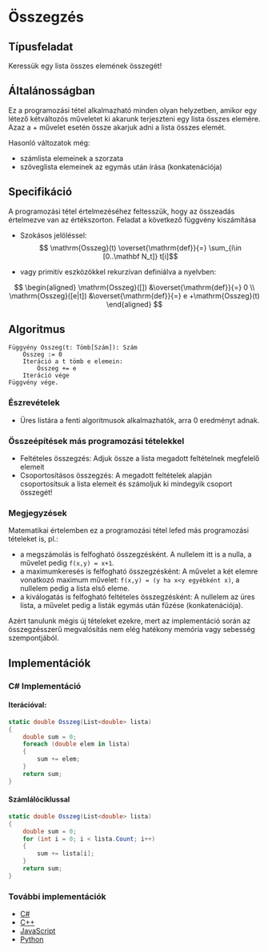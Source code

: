 # Összegzés

## Típusfeladat
Keressük egy lista összes elemének összegét!

## Általánosságban
Ez a programozási tétel alkalmazható minden olyan helyzetben, amikor egy létező kétváltozós műveletet ki akarunk terjeszteni egy lista összes elemére. Azaz a + művelet esetén össze akarjuk adni a lista összes elemét.

Hasonló változatok még:
- számlista elemeinek a szorzata
- szöveglista elemeinek az egymás után írása (konkatenációja)

## Specifikáció
A programozási tétel értelmezéséhez feltesszük, hogy az összeadás értelmezve van az értékszorton. Feladat a következő függvény kiszámítása

- Szokásos jelöléssel:
$$ \mathrm{Osszeg}(t) \overset{\mathrm{def}}{=} \sum_{i\in [0..\mathbf N_t]} t[i]$$

- vagy primitív eszközökkel rekurzívan definiálva a nyelvben:

$$ 
\begin{aligned}  
    \mathrm{Osszeg}([]) &\overset{\mathrm{def}}{=} 0 
    \\ \mathrm{Osszeg}([e|t]) &\overset{\mathrm{def}}{=} e +\mathrm{Osszeg}(t)
\end{aligned} $$

## Algoritmus
```
Függvény Összeg(t: Tömb[Szám]): Szám
    Összeg := 0
    Iteráció a t tömb e elemein:
        Összeg += e
    Iteráció vége
Függvény vége.
```
### Észrevételek
- Üres listára a fenti algoritmusok alkalmazhatók, arra 0 eredményt adnak. 

### Összeépítések más programozási tételekkel
- Feltételes összegzés: Adjuk össze a lista megadott feltételnek megfelelő elemeit
- Csoportosításos összegzés: A megadott feltételek alapján csoportosítsuk a lista elemeit és számoljuk ki mindegyik csoport összegét!


### Megjegyzések
Matematikai értelemben ez a programozási tétel lefed más programozási tételeket is, pl.:
- a megszámolás is felfogható összegzésként. A nullelem itt is a nulla, a művelet pedig ``f(x,y) = x+1``.
- a maximumkeresés is felfogható összegzésként: A művelet a két elemre vonatkozó maximum művelet: ``f(x,y) = (y ha x<y egyébként x)``, a nullelem pedig a lista első eleme. 
- a kiválogatás is felfogható feltételes összegzésként: A nullelem az üres lista, a művelet pedig a listák egymás után fűzése (konkatenációja).

Azért tanulunk mégis új tételeket ezekre, mert az implementáció során az összegzésszerű megvalósítás nem elég hatékony memória vagy sebesség szempontjából.


## Implementációk
### C# Implementáció

#### Iterációval:
```cs
static double Osszeg(List<double> lista)
{
    double sum = 0;
    foreach (double elem in lista)
    {
        sum += elem;
    }
    return sum;
}
```

#### Számlálóciklussal
```cs
static double Osszeg(List<double> lista)
{
    double sum = 0;
    for (int i = 0; i < lista.Count; i++)
    {
        sum += lista[i];
    }
    return sum;
}
```
### További implementációk
- [C#](osszegzes.cs)
- [C++](osszegzes.cpp)
- [JavaScript](osszegzes.js)
- [Python](osszegzes.py)



